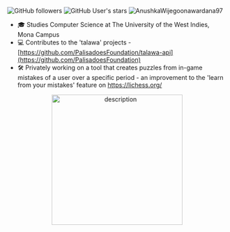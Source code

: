 

![GitHub followers](https://img.shields.io/github/followers/JamarTG?style=social) ![GitHub User's stars](https://img.shields.io/github/stars/JamarTG?style=social) <img src="https://komarev.com/ghpvc/?username=AnushkaWijegoonawardana97" alt="AnushkaWijegoonawardana97" />


- 🎓 Studies Computer Science at The University of the West Indies, Mona Campus
- 💻 Contributes to the 'talawa' projects - [https://github.com/PalisadoesFoundation/talawa-api](https://github.com/PalisadoesFoundation) 
- 🛠️ Privately working on a tool that creates puzzles from in-game mistakes of a user over a specific period - an improvement to the 'learn from your mistakes' feature on https://lichess.org/

 <div style="text-align: center;">
  <img src="https://github.com/user-attachments/assets/5d8fcc27-289e-4137-964c-597319b911e2" alt="description" width="300"/>
</div>





